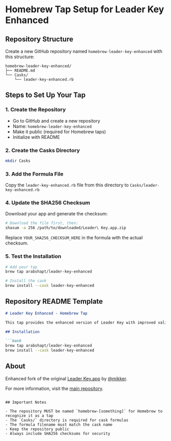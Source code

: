 # Homebrew Tap Setup for Leader Key Enhanced

## Repository Structure

Create a new GitHub repository named `homebrew-leader-key-enhanced` with this structure:

```
homebrew-leader-key-enhanced/
├── README.md
└── Casks/
    └── leader-key-enhanced.rb
```

## Steps to Set Up Your Tap

### 1. Create the Repository
- Go to GitHub and create a new repository
- Name: `homebrew-leader-key-enhanced`
- Make it public (required for Homebrew taps)
- Initialize with README

### 2. Create the Casks Directory
```bash
mkdir Casks
```

### 3. Add the Formula File
Copy the `leader-key-enhanced.rb` file from this directory to `Casks/leader-key-enhanced.rb`

### 4. Update the SHA256 Checksum
Download your app and generate the checksum:
```bash
# Download the file first, then:
shasum -a 256 /path/to/downloaded/Leader\ Key.app.zip
```
Replace `YOUR_SHA256_CHECKSUM_HERE` in the formula with the actual checksum.

### 5. Test the Installation
```bash
# Add your tap
brew tap arabshapt/leader-key-enhanced

# Install the cask
brew install --cask leader-key-enhanced
```

## Repository README Template

```markdown
# Leader Key Enhanced - Homebrew Tap

This tap provides the enhanced version of Leader Key with improved validation UX, overlay detection, and UI enhancements.

## Installation

```bash
brew tap arabshapt/leader-key-enhanced
brew install --cask leader-key-enhanced
```

## About

Enhanced fork of the original [Leader Key.app](https://github.com/mikker/LeaderKey.app) by [@mikker](https://github.com/mikker).

For more information, visit the [main repository](https://github.com/arabshapt/LeaderKey.app).
```

## Important Notes

- The repository MUST be named `homebrew-[something]` for Homebrew to recognize it as a tap
- The `Casks/` directory is required for cask formulas
- The formula filename must match the cask name
- Keep the repository public
- Always include SHA256 checksums for security